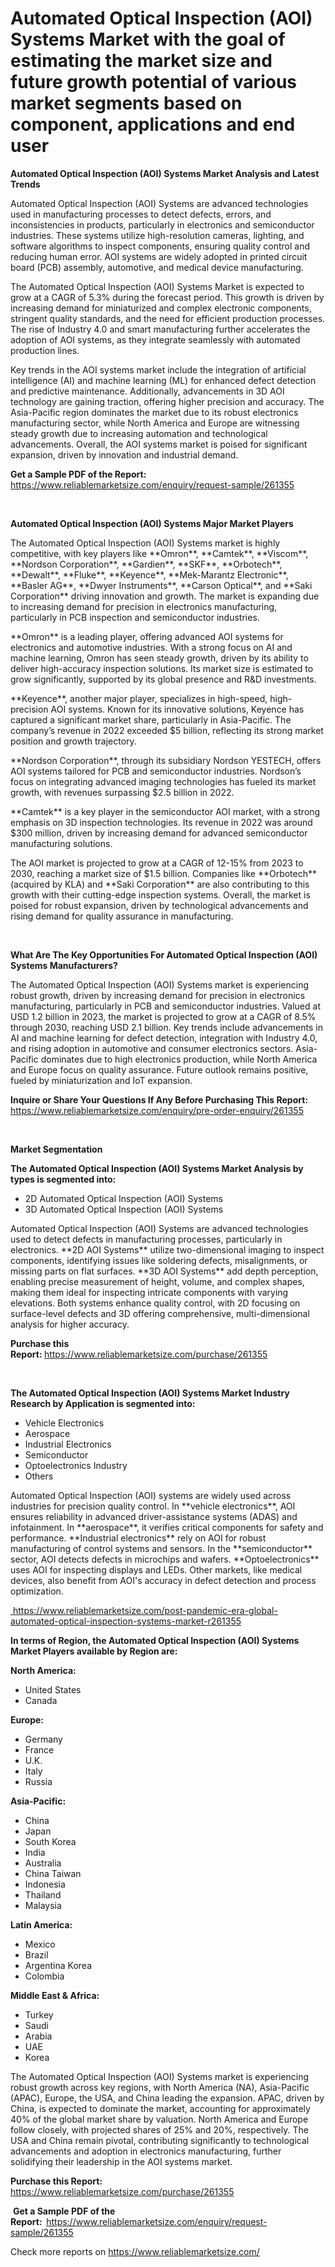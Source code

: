 <p><h1>Automated Optical Inspection (AOI) Systems Market with the goal of estimating the market size and future growth potential of various market segments based on component, applications and end user</h1></p><p><strong>Automated Optical Inspection (AOI) Systems Market Analysis and Latest Trends</strong></p>
<p><p>Automated Optical Inspection (AOI) Systems are advanced technologies used in manufacturing processes to detect defects, errors, and inconsistencies in products, particularly in electronics and semiconductor industries. These systems utilize high-resolution cameras, lighting, and software algorithms to inspect components, ensuring quality control and reducing human error. AOI systems are widely adopted in printed circuit board (PCB) assembly, automotive, and medical device manufacturing.</p><p>The Automated Optical Inspection (AOI) Systems Market is expected to grow at a CAGR of 5.3% during the forecast period. This growth is driven by increasing demand for miniaturized and complex electronic components, stringent quality standards, and the need for efficient production processes. The rise of Industry 4.0 and smart manufacturing further accelerates the adoption of AOI systems, as they integrate seamlessly with automated production lines.</p><p>Key trends in the AOI systems market include the integration of artificial intelligence (AI) and machine learning (ML) for enhanced defect detection and predictive maintenance. Additionally, advancements in 3D AOI technology are gaining traction, offering higher precision and accuracy. The Asia-Pacific region dominates the market due to its robust electronics manufacturing sector, while North America and Europe are witnessing steady growth due to increasing automation and technological advancements. Overall, the AOI systems market is poised for significant expansion, driven by innovation and industrial demand.</p></p>
<p><strong>Get a Sample PDF of the Report:&nbsp;</strong> <a href="https://www.reliablemarketsize.com/enquiry/request-sample/261355?utm_campaign=2005&utm_medium=2&utm_source=Github&utm_content=ia&utm_term=21012025&utm_id=automated-optical-inspection-aoi-systems">https://www.reliablemarketsize.com/enquiry/request-sample/261355</a></p>
<p>&nbsp;</p>
<p><strong>Automated Optical Inspection (AOI) Systems Major Market Players</strong></p>
<p><p>The Automated Optical Inspection (AOI) Systems market is highly competitive, with key players like **Omron**, **Camtek**, **Viscom**, **Nordson Corporation**, **Gardien**, **SKF**, **Orbotech**, **Dewalt**, **Fluke**, **Keyence**, **Mek-Marantz Electronic**, **Basler AG**, **Dwyer Instruments**, **Carson Optical**, and **Saki Corporation** driving innovation and growth. The market is expanding due to increasing demand for precision in electronics manufacturing, particularly in PCB inspection and semiconductor industries.</p><p>**Omron** is a leading player, offering advanced AOI systems for electronics and automotive industries. With a strong focus on AI and machine learning, Omron has seen steady growth, driven by its ability to deliver high-accuracy inspection solutions. Its market size is estimated to grow significantly, supported by its global presence and R&D investments.</p><p>**Keyence**, another major player, specializes in high-speed, high-precision AOI systems. Known for its innovative solutions, Keyence has captured a significant market share, particularly in Asia-Pacific. The company’s revenue in 2022 exceeded $5 billion, reflecting its strong market position and growth trajectory.</p><p>**Nordson Corporation**, through its subsidiary Nordson YESTECH, offers AOI systems tailored for PCB and semiconductor industries. Nordson’s focus on integrating advanced imaging technologies has fueled its market growth, with revenues surpassing $2.5 billion in 2022.</p><p>**Camtek** is a key player in the semiconductor AOI market, with a strong emphasis on 3D inspection technologies. Its revenue in 2022 was around $300 million, driven by increasing demand for advanced semiconductor manufacturing solutions.</p><p>The AOI market is projected to grow at a CAGR of 12-15% from 2023 to 2030, reaching a market size of $1.5 billion. Companies like **Orbotech** (acquired by KLA) and **Saki Corporation** are also contributing to this growth with their cutting-edge inspection systems. Overall, the market is poised for robust expansion, driven by technological advancements and rising demand for quality assurance in manufacturing.</p></p>
<p>&nbsp;</p>
<p><strong>What Are The Key Opportunities For Automated Optical Inspection (AOI) Systems Manufacturers?</strong></p>
<p><p>The Automated Optical Inspection (AOI) Systems market is experiencing robust growth, driven by increasing demand for precision in electronics manufacturing, particularly in PCB and semiconductor industries. Valued at USD 1.2 billion in 2023, the market is projected to grow at a CAGR of 8.5% through 2030, reaching USD 2.1 billion. Key trends include advancements in AI and machine learning for defect detection, integration with Industry 4.0, and rising adoption in automotive and consumer electronics sectors. Asia-Pacific dominates due to high electronics production, while North America and Europe focus on quality assurance. Future outlook remains positive, fueled by miniaturization and IoT expansion.</p></p>
<p><strong>Inquire or Share Your Questions If Any Before Purchasing This Report:</strong> <a href="https://www.reliablemarketsize.com/enquiry/pre-order-enquiry/261355?utm_campaign=2005&utm_medium=2&utm_source=Github&utm_content=ia&utm_term=21012025&utm_id=automated-optical-inspection-aoi-systems">https://www.reliablemarketsize.com/enquiry/pre-order-enquiry/261355</a></p>
<p>&nbsp;</p>
<p><strong>Market Segmentation</strong></p>
<p><strong>The Automated Optical Inspection (AOI) Systems Market Analysis by types is segmented into:</strong></p>
<p><ul><li>2D Automated Optical Inspection (AOI) Systems</li><li>3D Automated Optical Inspection (AOI) Systems</li></ul></p>
<p><p>Automated Optical Inspection (AOI) Systems are advanced technologies used to detect defects in manufacturing processes, particularly in electronics. **2D AOI Systems** utilize two-dimensional imaging to inspect components, identifying issues like soldering defects, misalignments, or missing parts on flat surfaces. **3D AOI Systems** add depth perception, enabling precise measurement of height, volume, and complex shapes, making them ideal for inspecting intricate components with varying elevations. Both systems enhance quality control, with 2D focusing on surface-level defects and 3D offering comprehensive, multi-dimensional analysis for higher accuracy.</p></p>
<p><strong>Purchase this Report:&nbsp;</strong><a href="https://www.reliablemarketsize.com/purchase/261355?utm_campaign=2005&utm_medium=2&utm_source=Github&utm_content=ia&utm_term=21012025&utm_id=automated-optical-inspection-aoi-systems">https://www.reliablemarketsize.com/purchase/261355</a></p>
<p>&nbsp;</p>
<p><strong>The Automated Optical Inspection (AOI) Systems Market Industry Research by Application is segmented into:</strong></p>
<p><ul><li>Vehicle Electronics</li><li>Aerospace</li><li>Industrial Electronics</li><li>Semiconductor</li><li>Optoelectronics Industry</li><li>Others</li></ul></p>
<p><p>Automated Optical Inspection (AOI) systems are widely used across industries for precision quality control. In **vehicle electronics**, AOI ensures reliability in advanced driver-assistance systems (ADAS) and infotainment. In **aerospace**, it verifies critical components for safety and performance. **Industrial electronics** rely on AOI for robust manufacturing of control systems and sensors. In the **semiconductor** sector, AOI detects defects in microchips and wafers. **Optoelectronics** uses AOI for inspecting displays and LEDs. Other markets, like medical devices, also benefit from AOI's accuracy in defect detection and process optimization.</p></p>
<p><a href="https://www.reliablemarketsize.com/post-pandemic-era-global-automated-optical-inspection-systems-market-r261355?utm_campaign=2005&utm_medium=2&utm_source=Github&utm_content=ia&utm_term=21012025&utm_id=automated-optical-inspection-aoi-systems">&nbsp;https://www.reliablemarketsize.com/post-pandemic-era-global-automated-optical-inspection-systems-market-r261355</a></p>
<p><strong>In terms of Region, the Automated Optical Inspection (AOI) Systems Market Players available by Region are:</strong></p>
<p>
    <p> <strong> North America: </strong>
        <ul>
            <li>United States</li>
            <li>Canada</li>
        </ul>
        </p> 
    <p> <strong> Europe: </strong>
        <ul>
            <li>Germany</li>
            <li>France</li>
            <li>U.K.</li>
            <li>Italy</li>
            <li>Russia</li>
        </ul>
        </p> 
    <p> <strong> Asia-Pacific: </strong>
        <ul>
            <li>China</li>
            <li>Japan</li>
            <li>South Korea</li>
            <li>India</li>
            <li>Australia</li>
            <li>China Taiwan</li>
            <li>Indonesia</li>
            <li>Thailand</li>
            <li>Malaysia</li>
        </ul>
        </p> 
    <p> <strong> Latin America: </strong>
        <ul>
            <li>Mexico</li>
            <li>Brazil</li>
            <li>Argentina Korea</li>
            <li>Colombia</li>
        </ul>
        </p> 
    <p> <strong> Middle East & Africa: </strong>
        <ul>
            <li>Turkey</li>
            <li>Saudi</li>
            <li>Arabia</li>
            <li>UAE</li>
            <li>Korea</li>
        </ul>
    </p>
    </p>
<p><p>The Automated Optical Inspection (AOI) Systems market is experiencing robust growth across key regions, with North America (NA), Asia-Pacific (APAC), Europe, the USA, and China leading the expansion. APAC, driven by China, is expected to dominate the market, accounting for approximately 40% of the global market share by valuation. North America and Europe follow closely, with projected shares of 25% and 20%, respectively. The USA and China remain pivotal, contributing significantly to technological advancements and adoption in electronics manufacturing, further solidifying their leadership in the AOI systems market.</p></p>
<p><strong>Purchase this Report: </strong><a href="https://www.reliablemarketsize.com/purchase/261355?utm_campaign=2005&utm_medium=2&utm_source=Github&utm_content=ia&utm_term=21012025&utm_id=automated-optical-inspection-aoi-systems">https://www.reliablemarketsize.com/purchase/261355</a></p>
<p>&nbsp;<strong>Get a Sample PDF of the Report:&nbsp;&nbsp;</strong><a href="https://www.reliablemarketsize.com/enquiry/request-sample/261355?utm_campaign=2005&utm_medium=2&utm_source=Github&utm_content=ia&utm_term=21012025&utm_id=automated-optical-inspection-aoi-systems">https://www.reliablemarketsize.com/enquiry/request-sample/261355</a></p>
<p><strong></strong></p>
<p>Check more reports on <a href="https://www.reliablemarketsize.com/?utm_campaign=2005&utm_medium=2&utm_source=Github&utm_content=ia&utm_term=21012025&utm_id=automated-optical-inspection-aoi-systems">https://www.reliablemarketsize.com/</a></p>